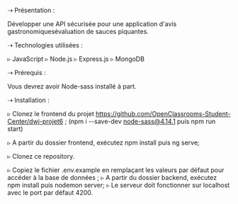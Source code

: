 ⇢ Présentation :

Développer une API sécurisée pour une application d'avis gastronomiquesévaluation de sauces piquantes.

⇢ Technologies utilisées :

▹ JavaScript
▹ Node.js
▹ Express.js
▹ MongoDB

⇢ Prérequis :

Vous devrez avoir Node-sass installé à part.

⇢ Installation :

▹ Clonez le frontend du projet https://github.com/OpenClassrooms-Student-Center/dwj-projet6 ;
(npm i --save-dev node-sass@4.14.1 puis npm run start)

▹ A partir du dossier frontend, exécutez npm install puis ng serve;

▹ Clonez ce repository.

▹ Copiez le fichier .env.example en remplaçant les valeurs par défaut pour accéder à la base de données ;
▹ A partir du dossier backend, exécutez npm install puis nodemon server;
▹ Le serveur doit fonctionner sur localhost avec le port par défaut 4200.
